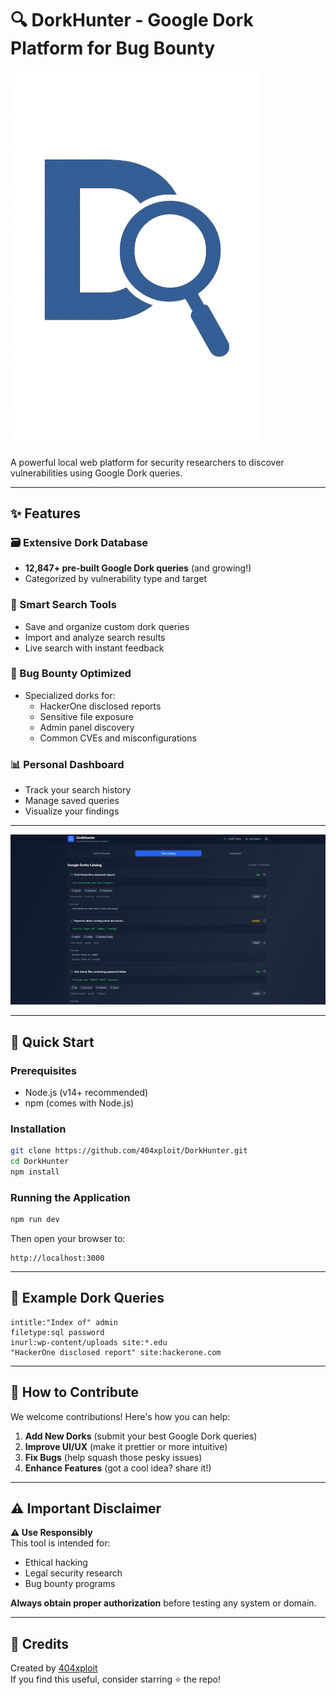 # 🔍 DorkHunter - Google Dork Platform for Bug Bounty

<img src="https://github.com/404xploit/DorkHunter/blob/main/DorkHunter.png?raw=true" width="400" alt="DorkHunter Logo" />

A powerful local web platform for security researchers to discover vulnerabilities using Google Dork queries.

---

## ✨ Features

### 🗃️ Extensive Dork Database
- **12,847+ pre-built Google Dork queries** (and growing!)
- Categorized by vulnerability type and target

### 🔎 Smart Search Tools
- Save and organize custom dork queries
- Import and analyze search results
- Live search with instant feedback

### 🎯 Bug Bounty Optimized
- Specialized dorks for:
  - HackerOne disclosed reports
  - Sensitive file exposure
  - Admin panel discovery
  - Common CVEs and misconfigurations

### 📊 Personal Dashboard
- Track your search history
- Manage saved queries
- Visualize your findings

---



<img src="https://github.com/404xploit/DorkHunter/blob/main/DorkHunter2.png?raw=true" width="1400" alt="Main Interface" />

---

## 🚀 Quick Start

### Prerequisites
- Node.js (v14+ recommended)
- npm (comes with Node.js)

### Installation
```bash
git clone https://github.com/404xploit/DorkHunter.git
cd DorkHunter
npm install
```

### Running the Application
```bash
npm run dev
```
Then open your browser to:
```
http://localhost:3000
```

---

## 🧠 Example Dork Queries

```plaintext
intitle:"Index of" admin
filetype:sql password
inurl:wp-content/uploads site:*.edu
"HackerOne disclosed report" site:hackerone.com
```

---

## 🤝 How to Contribute

We welcome contributions! Here's how you can help:

1. **Add New Dorks** (submit your best Google Dork queries)
2. **Improve UI/UX** (make it prettier or more intuitive)
3. **Fix Bugs** (help squash those pesky issues)
4. **Enhance Features** (got a cool idea? share it!)

---

## ⚠️ Important Disclaimer

**⚠️ Use Responsibly**  
This tool is intended for:
- Ethical hacking
- Legal security research
- Bug bounty programs

**Always obtain proper authorization** before testing any system or domain.

---

## 💙 Credits

Created by [404xploit](https://github.com/404xploit)  
If you find this useful, consider starring ⭐ the repo!
